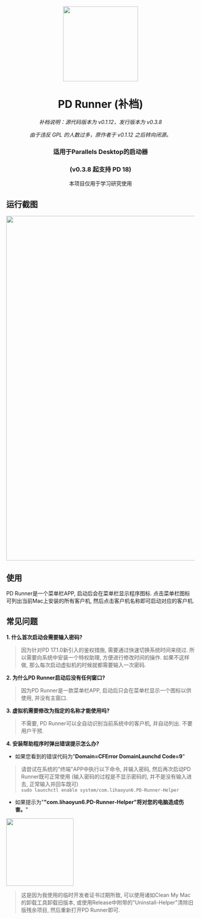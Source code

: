 # 
<p align="center">
<img src="./img/PDrunner.png" width="200" height="200" />
</p>
<h1 align="center">PD Runner (补档)</h1>
<p align="center"><i>补档说明：源代码版本为 v0.1.12，发行版本为 v0.3.8</i></br></p>
<p align="center"><i>由于违反 GPL 的人数过多，原作者于 v0.1.12 之后转向闭源。</i></br></p>
<h3 align="center">适用于Parallels Desktop的启动器</h3>
<h3 align="center">(v0.3.8 起支持 PD 18)</h3>
<p align="center">
本项目仅用于学习研究使用</br>
</p>

## 运行截图
<img src="./img/Screenshot.png" width=920 align=center />  

## 使用
PD Runner是一个菜单栏APP, 启动后会在菜单栏显示程序图标. 点击菜单栏图标可列出当前Mac上安装的所有客户机, 然后点击客户机名称即可启动对应的客户机.  

## 常见问题
**1. 什么首次启动会需要输入密码?**  
> 因为针对PD 17.1.0新引入的鉴权措施, 需要通过快速切换系统时间来绕过. 所以需要向系统中安装一个特权助理, 方便进行修改时间的操作. 如果不这样做, 那么每次启动虚拟机的时候就都需要输入一次密码.  

**2. 为什么PD Runner启动后没有任何窗口?**  
> 因为PD Runner是一款菜单栏APP, 启动后只会在菜单栏显示一个图标以供使用, 并没有主窗口.  

**3. 虚拟机需要修改为指定的名称才能使用吗?**  
> 不需要, PD Runner可以全自动识别当前系统中的客户机, 并自动列出. 不要用户干预.  

**4. 安装帮助程序时弹出错误提示怎么办?**  

- 如果您看到的错误代码为"**Domain=CFError DomainLaunchd Code=9**"  

> 请尝试在系统的"终端"APP中执行以下命令, 并输入密码, 然后再次启动PD Runner既可正常使用 (输入密码的过程是不显示密码的, 并不是没有输入进去, 正常输入并回车既可)   
> `sudo launchctl enable system/com.lihaoyun6.PD-Runner-Helper`  

- 如果提示为"**"com.lihaoyun6.PD-Runner-Helper"将对您的电脑造成伤害。**"  
<img src="./img/error1.png" width="180" />  

> 这是因为我使用的临时开发者证书过期所致, 可以使用诸如Clean My Mac的卸载工具卸载旧版本, 或使用Release中附带的"Uninstall-Helper"清除旧版残余项目, 然后重新打开PD Runner即可.  